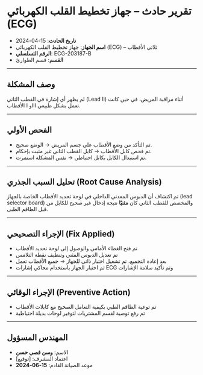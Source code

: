 #  تقرير حادث – جهاز تخطيط القلب الكهربائي (ECG)

- **تاريخ الحادث**: 15-04-2024  
- **اسم الجهاز**: جهاز تخطيط القلب الكهربائي (ECG) – ثلاثي الأقطاب  
- **الرقم التسلسلي**: ECG-203187-B  
- **القسم**: قسم الطوارئ

---

##  وصف المشكلة

لم يظهر أي إشارة في القطب الثاني (Lead II) أثناء مراقبة المريض، في حين كانت الأقطاب I وIII تعمل بشكل طبيعي.

---

##  الفحص الأولي

-  تم التأكد من وضع الأقطاب على جسم المريض → الوضع صحيح.  
-  تم فحص كابل الأقطاب → كابل القطب الثاني غير مثبت بإحكام.  
-  تم استبدال الكابل بكابل احتياطي → نفس المشكلة استمرت.

---

##  تحليل السبب الجذري (Root Cause Analysis)

تم اكتشاف أن الدبوس المعدني الداخلي في لوحة تحديد الأقطاب الخاصة بالجهاز (lead selector board) والمخصص للقطب الثاني كان **مثنيًا** نتيجة إدخال غير صحيح للكابل من قبل الطاقم الطبي.

---

##  الإجراء التصحيحي (Fix Applied)

- تم فتح الغطاء الأمامي والوصول إلى لوحة تحديد الأقطاب  
- تم تعديل الدبوس المثني وتنظيف نقطة التلامس  
- بعد إعادة التجميع، تم تشغيل اختبار ذاتي للجهاز → جميع الأقطاب تعمل  
- تم اختبار الجهاز باستخدام محاكي إشارات ECG وتم تأكيد سلامة الإشارات

---

##  الإجراء الوقائي (Preventive Action)

- تم توعية الطاقم الطبي بكيفية التعامل الصحيح مع كابلات الأقطاب  
- تم رفع توصية لقسم المشتريات لتوفير لوحات بديلة احتياطية

---

##  المهندس المسؤول

- الاسم: **وسن قصي حسن**  
- اعتماد المشرف: [توقيع]  
- موعد الصيانة القادم: **15-06-2024**
